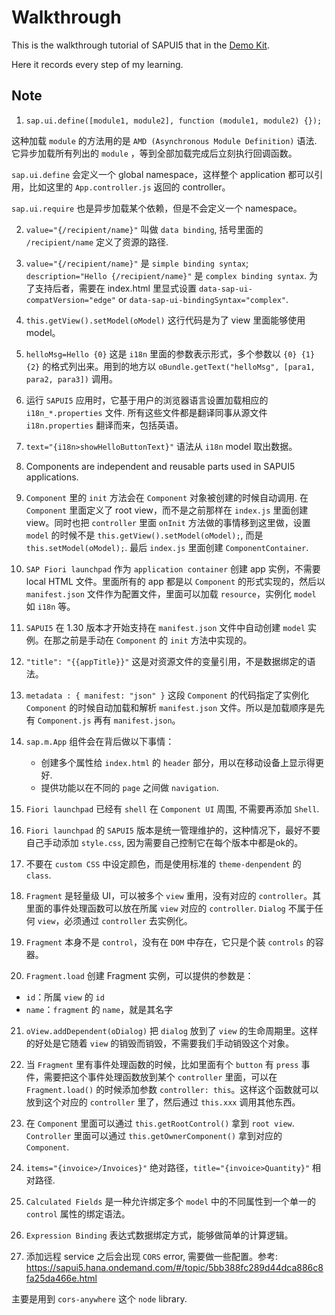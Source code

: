 # Walkthrough

This is the walkthrough tutorial of SAPUI5 that in the [Demo Kit](http://veui5infra.dhcp.wdf.sap.corp:8080/sapui5-sdk-dist/#/topic/3da5f4be63264db99f2e5b04c5e853db).

Here it records every step of my learning.

## Note
1. `sap.ui.define([module1, module2], function (module1, module2) {});` 

这种加载 `module` 的方法用的是 `AMD (Asynchronous Module Definition)` 语法. 它异步加载所有列出的 `module` ，等到全部加载完成后立刻执行回调函数。

`sap.ui.define` 会定义一个 global namespace，这样整个 application 都可以引用，比如这里的 `App.controller.js` 返回的 controller。

`sap.ui.require` 也是异步加载某个依赖，但是不会定义一个 namespace。

2. `value="{/recipient/name}"` 叫做 `data binding`, 括号里面的 `/recipient/name` 定义了资源的路径.

3. `value="{/recipient/name}"` 是 `simple binding syntax`; `description="Hello {/recipient/name}"` 是 `complex binding syntax`. 为了支持后者，需要在 index.html 里显式设置 `data-sap-ui-compatVersion="edge"` or `data-sap-ui-bindingSyntax="complex"`.

4. `this.getView().setModel(oModel)` 这行代码是为了 view 里面能够使用 model。

5. `helloMsg=Hello {0}` 这是 `i18n` 里面的参数表示形式，多个参数以 `{0} {1} {2}` 的格式列出来。用到的地方以 `oBundle.getText("helloMsg", [para1, para2, para3])` 调用。

6. 运行 `SAPUI5` 应用时，它基于用户的浏览器语言设置加载相应的 `i18n_*.properties` 文件. 所有这些文件都是翻译同事从源文件 `i18n.properties` 翻译而来，包括英语。

7. `text="{i18n>showHelloButtonText}"` 语法从 `i18n` model 取出数据。

8. Components are independent and reusable parts used in SAPUI5 applications.

9. `Component` 里的 `init` 方法会在 `Component` 对象被创建的时候自动调用. 在 `Component` 里面定义了 root view，而不是之前那样在 `index.js` 里面创建 view。同时也把 `controller` 里面 `onInit` 方法做的事情移到这里做，设置 `model` 的时候不是 `this.getView().setModel(oModel);`, 而是 `this.setModel(oModel);`. 最后 `index.js` 里面创建 `ComponentContainer`.

10. `SAP Fiori launchpad` 作为 `application container` 创建 app 实例，不需要 local HTML 文件。里面所有的 app 都是以 `Component` 的形式实现的，然后以 `manifest.json` 文件作为配置文件，里面可以加载 `resource`，实例化 `model` 如 `i18n` 等。

11. `SAPUI5` 在 1.30 版本才开始支持在 `manifest.json` 文件中自动创建 `model` 实例。在那之前是手动在 `Component` 的 `init` 方法中实现的。

12. `"title": "{{appTitle}}"` 这是对资源文件的变量引用，不是数据绑定的语法。

13. `metadata : { manifest: "json" }` 这段 `Component` 的代码指定了实例化 `Component` 的时候自动加载和解析 `manifest.json` 文件。所以是加载顺序是先有 `Component.js` 再有 `manifest.json`。

14. `sap.m.App` 组件会在背后做以下事情：
    * 创建多个属性给 `index.html` 的 `header` 部分，用以在移动设备上显示得更好.
    * 提供功能以在不同的 `page` 之间做 `navigation`.

15. `Fiori launchpad` 已经有 `shell` 在 `Component UI` 周围, 不需要再添加 `Shell`.

16. `Fiori launchpad` 的 `SAPUI5` 版本是统一管理维护的，这种情况下，最好不要自己手动添加 `style.css`, 因为需要自己控制它在每个版本中都是ok的。

17. 不要在 `custom CSS` 中设定颜色，而是使用标准的 `theme-denpendent` 的 `class`.

18. `Fragment` 是轻量级 UI，可以被多个 `view` 重用，没有对应的 `controller`。其里面的事件处理函数可以放在所属 `view` 对应的 `controller`. `Dialog` 不属于任何 `view`，必须通过 `controller` 去实例化。

19. `Fragment` 本身不是 `control`，没有在 `DOM` 中存在，它只是个装 `controls` 的容器。

20. `Fragment.load` 创建 Fragment 实例，可以提供的参数是：
* `id`：所属 `view` 的 `id`
* `name`：`fragment` 的 `name`，就是其名字

21. `oView.addDependent(oDialog)` 把 `dialog` 放到了 `view` 的生命周期里。这样的好处是它随着 `view` 的销毁而销毁，不需要我们手动销毁这个对象。

22. 当 `Fragment` 里有事件处理函数的时候，比如里面有个 `button` 有 `press` 事件，需要把这个事件处理函数放到某个 `controller` 里面，可以在 `Fragment.load()` 的时候添加参数 `controller: this`。这样这个函数就可以放到这个对应的 `controller` 里了，然后通过 `this.xxx` 调用其他东西。

23. 在 `Component` 里面可以通过 `this.getRootControl()` 拿到 `root view`. `Controller` 里面可以通过 `this.getOwnerComponent()` 拿到对应的 `Component`.

24. `items="{invoice>/Invoices}"` 绝对路径，`title="{invoice>Quantity}"` 相对路径.

25. `Calculated Fields` 是一种允许绑定多个 `model` 中的不同属性到一个单一的 `control` 属性的绑定语法。

26. `Expression Binding` 表达式数据绑定方式，能够做简单的计算逻辑。

27. 添加远程 service 之后会出现 `CORS` error, 需要做一些配置。参考:
https://sapui5.hana.ondemand.com/#/topic/5bb388fc289d44dca886c8fa25da466e.html

主要是用到 `cors-anywhere` 这个 `node` library.